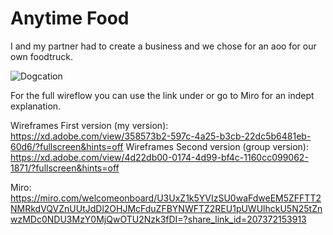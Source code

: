 # Anytime Food

I and my partner had to create a business and we chose for an aoo for our own foodtruck.

![Dogcation](https://user-images.githubusercontent.com/57445093/198982429-ef89c076-41fa-4f08-b923-433b01d4cc50.png)


For the full wireflow you can use the link under or go to Miro for an indept explanation.

Wireframes First version (my version): https://xd.adobe.com/view/358573b2-597c-4a25-b3cb-22dc5b6481eb-60d6/?fullscreen&hints=off
Wireframes Second version (group version): https://xd.adobe.com/view/4d22db00-0174-4d99-bf4c-1160cc099062-1871/?fullscreen&hints=off 

Miro: https://miro.com/welcomeonboard/U3UxZ1k5YVIzSU0waFdweEM5ZFFTT2NMRkdVQVZnUUtJdDl2OHJMcFduZFBYNWFTZ2REU1pUWUlhckU5N25tZnwzMDc0NDU3MzY0MjQwOTU2Nzk3fDI=?share_link_id=207372153913
